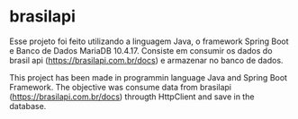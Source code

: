# brasilapi

Esse projeto foi feito utilizando a linguagem Java, o framework Spring Boot e Banco de Dados MariaDB 10.4.17. Consiste em consumir os dados do brasil api
(https://brasilapi.com.br/docs) e armazenar no banco de dados.

This project has been made in programmin language Java and Spring Boot Framework. The objective was consume data from brasilapi (https://brasilapi.com.br/docs) througth HttpClient and save in the database.
